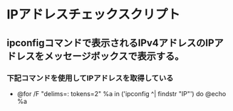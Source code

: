 # IPアドレスチェックスクリプト

## ipconfigコマンドで表示されるIPv4アドレスのIPアドレスをメッセージボックスで表示する。

### 下記コマンドを使用してIPアドレスを取得している

- @for /F "delims=: tokens=2" %a in ('ipconfig ^| findstr "IP"') do @echo %a
